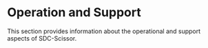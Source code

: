# Operation and Support
This section provides information about the operational and support aspects of SDC-Scissor.
